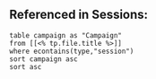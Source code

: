 ## Referenced in Sessions:
```dataview
table campaign as "Campaign"
from [[<% tp.file.title %>]]
where econtains(type,"session")
sort campaign asc
sort asc
```